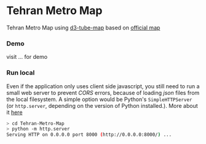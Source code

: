 # Tehran Metro Map
Tehran Metro Map using [d3-tube-map](https://github.com/johnwalley/d3-tube-map) based on [official map](https://metro.tehran.ir/)

### Demo
visit ... for demo

### Run local
Even if the application only uses client side javascript, you still need to run a small web server to prevent *CORS* errors, because of loading *json* files from the local filesystem. A simple option would be Python's `SimpleHTTPServer` (or `http.server`, depending on the version of Python installed.). More about it [here](https://developer.mozilla.org/en-US/docs/Learn/Common_questions/set_up_a_local_testing_server)

```bash
> cd Tehran-Metro-Map
> python -m http.server
Serving HTTP on 0.0.0.0 port 8000 (http://0.0.0.0:8000/) ...
```
